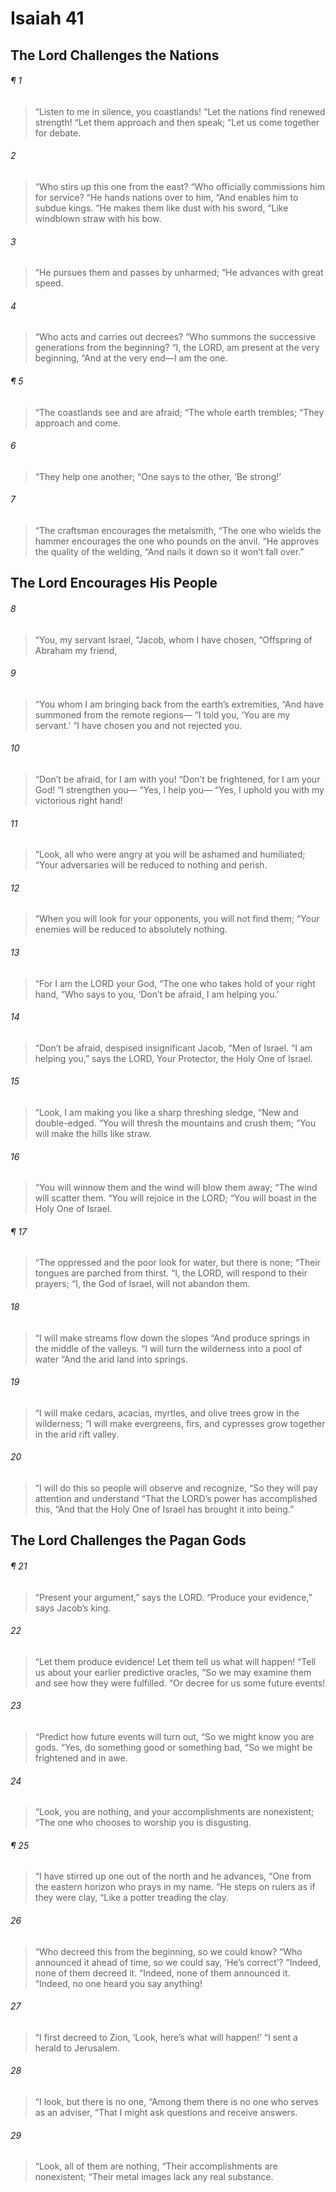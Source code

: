 # Isaiah 41
## The Lord Challenges the Nations
###### ¶ 1
> “Listen to me in silence, you coastlands!
> “Let the nations find renewed strength!
> “Let them approach and then speak;
> “Let us come together for debate.
###### 2
> “Who stirs up this one from the east?
> “Who officially commissions him for service?
> “He hands nations over to him,
> “And enables him to subdue kings.
> “He makes them like dust with his sword,
> “Like windblown straw with his bow.
###### 3
> “He pursues them and passes by unharmed;
> “He advances with great speed.
###### 4
> “Who acts and carries out decrees?
> “Who summons the successive generations from the beginning?
> “I, the LORD, am present at the very beginning,
> “And at the very end—I am the one.
###### ¶ 5
> “The coastlands see and are afraid;
> “The whole earth trembles;
> “They approach and come.
###### 6
> “They help one another;
> “One says to the other, ‘Be strong!’
###### 7
> “The craftsman encourages the metalsmith,
> “The one who wields the hammer encourages the one who pounds on the anvil.
> “He approves the quality of the welding,
> “And nails it down so it won’t fall over.”
## The Lord Encourages His People
###### 8
> “You, my servant Israel,
> “Jacob, whom I have chosen,
> “Offspring of Abraham my friend,
###### 9
> “You whom I am bringing back from the earth’s extremities,
> “And have summoned from the remote regions—
> “I told you, ‘You are my servant.’
> “I have chosen you and not rejected you.
###### 10
> “Don’t be afraid, for I am with you!
> “Don’t be frightened, for I am your God!
> “I strengthen you—
> “Yes, I help you—
> “Yes, I uphold you with my victorious right hand!
###### 11
> “Look, all who were angry at you will be ashamed and humiliated;
> “Your adversaries will be reduced to nothing and perish.
###### 12
> “When you will look for your opponents, you will not find them;
> “Your enemies will be reduced to absolutely nothing.
###### 13
> “For I am the LORD your God,
> “The one who takes hold of your right hand,
> “Who says to you, ‘Don’t be afraid, I am helping you.’
###### 14
> “Don’t be afraid, despised insignificant Jacob,
> “Men of Israel.
> “I am helping you,” says the LORD,
> Your Protector, the Holy One of Israel.
###### 15
> “Look, I am making you like a sharp threshing sledge,
> “New and double-edged.
> “You will thresh the mountains and crush them;
> “You will make the hills like straw.
###### 16
> “You will winnow them and the wind will blow them away;
> “The wind will scatter them.
> “You will rejoice in the LORD;
> “You will boast in the Holy One of Israel.
###### ¶ 17
> “The oppressed and the poor look for water, but there is none;
> “Their tongues are parched from thirst.
> “I, the LORD, will respond to their prayers;
> “I, the God of Israel, will not abandon them.
###### 18
> “I will make streams flow down the slopes
> “And produce springs in the middle of the valleys.
> “I will turn the wilderness into a pool of water
> “And the arid land into springs.
###### 19
> “I will make cedars, acacias, myrtles, and olive trees grow in the wilderness;
> “I will make evergreens, firs, and cypresses grow together in the arid rift valley.
###### 20
> “I will do this so people will observe and recognize,
> “So they will pay attention and understand
> “That the LORD’s power has accomplished this,
> “And that the Holy One of Israel has brought it into being.”
## The Lord Challenges the Pagan Gods
###### ¶ 21
> “Present your argument,” says the LORD.
> “Produce your evidence,” says Jacob’s king.
###### 22
> “Let them produce evidence! Let them tell us what will happen!
> “Tell us about your earlier predictive oracles,
> “So we may examine them and see how they were fulfilled.
> “Or decree for us some future events!
###### 23
> “Predict how future events will turn out,
> “So we might know you are gods.
> “Yes, do something good or something bad,
> “So we might be frightened and in awe.
###### 24
> “Look, you are nothing, and your accomplishments are nonexistent;
> “The one who chooses to worship you is disgusting.
###### ¶ 25
> “I have stirred up one out of the north and he advances,
> “One from the eastern horizon who prays in my name.
> “He steps on rulers as if they were clay,
> “Like a potter treading the clay.
###### 26
> “Who decreed this from the beginning, so we could know?
> “Who announced it ahead of time, so we could say, ‘He’s correct’?
> “Indeed, none of them decreed it.
> “Indeed, none of them announced it.
> “Indeed, no one heard you say anything!
###### 27
> “I first decreed to Zion, ‘Look, here’s what will happen!’
> “I sent a herald to Jerusalem.
###### 28
> “I look, but there is no one,
> “Among them there is no one who serves as an adviser,
> “That I might ask questions and receive answers.
###### 29
> “Look, all of them are nothing,
> “Their accomplishments are nonexistent;
> “Their metal images lack any real substance.
